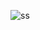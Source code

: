 ![ss](https://github.com/Harshal-Meher/EVEN-ODD-NUMBER-COLOR/assets/134125835/1b2bf86c-ca08-416e-8636-d8835f1d0511)
